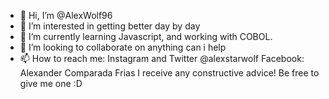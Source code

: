 - 👋 Hi, I’m @AlexWolf96
- 👀 I’m interested in getting better day by day
- 🌱 I’m currently learning Javascript, and working with COBOL.
- 💞️ I’m looking to collaborate on anything can i help
- 📫 How to reach me: Instagram and Twitter @alexstarwolf
                        Facebook: Alexander Comparada Frias
I receive any constructive advice!
Be free to give me one :D
